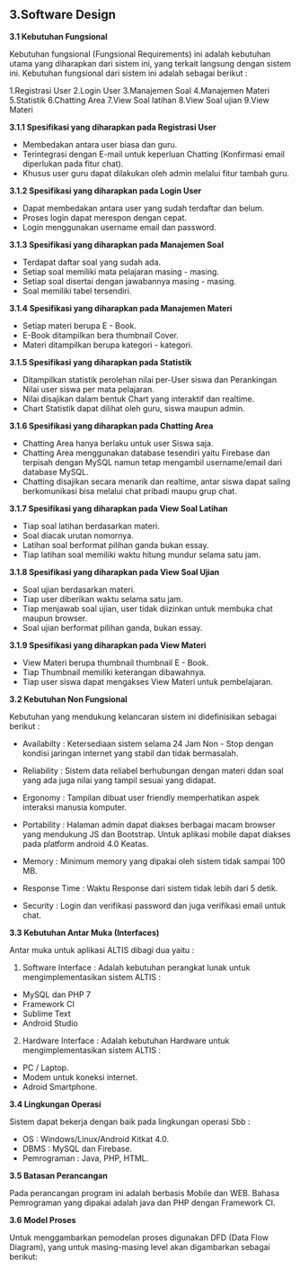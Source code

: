 ## **3.Software Design**

**3.1 	Kebutuhan Fungsional**

Kebutuhan fungsional (Fungsional Requirements) ini adalah kebutuhan utama yang diharapkan dari sistem ini, yang terkait langsung dengan sistem ini. Kebutuhan fungsional dari sistem ini adalah sebagai berikut :

1.Registrasi User
2.Login User
3.Manajemen Soal
4.Manajemen Materi
5.Statistik
6.Chatting Area
7.View Soal latihan
8.View Soal ujian
9.View Materi

**3.1.1	Spesifikasi yang diharapkan pada Registrasi User**

- Membedakan antara user biasa dan guru.
- Terintegrasi dengan E-mail untuk keperluan Chatting (Konfirmasi email diperlukan pada fitur chat).
- Khusus user guru dapat dilakukan oleh admin melalui fitur tambah guru.

**3.1.2	Spesifikasi yang diharapkan pada Login User**

- Dapat membedakan antara user yang sudah terdaftar dan belum.
- Proses login dapat merespon dengan cepat.
- Login menggunakan username email dan password.

**3.1.3 Spesifikasi yang diharapkan pada Manajemen Soal**

- Terdapat daftar soal yang sudah ada.
- Setiap soal memiliki mata pelajaran masing - masing.
- Setiap soal disertai dengan jawabannya masing - masing.
- Soal memiliki tabel tersendiri.

**3.1.4 Spesifikasi yang diharapkan pada Manajemen Materi**

- Setiap materi berupa E - Book.
- E-Book ditampilkan bera thumbnail Cover.
- Materi ditampilkan berupa kategori - kategori.

**3.1.5 Spesifikasi yang diharapkan pada Statistik**

- Ditampilkan statistik perolehan nilai per-User siswa dan Perankingan Nilai user siswa per mata pelajaran.
- Nilai disajikan dalam bentuk Chart yang interaktif dan realtime.
- Chart Statistik dapat dilihat oleh guru, siswa maupun admin.

**3.1.6 Spesifikasi yang diharapkan pada Chatting Area**

- Chatting Area hanya berlaku untuk user Siswa saja.
- Chatting Area menggunakan database tesendiri yaitu Firebase dan terpisah dengan MySQL namun tetap mengambil username/email dari database MySQL.
- Chatting disajikan secara menarik dan realtime, antar siswa dapat saling berkomunikasi bisa melalui chat pribadi maupu grup chat.

**3.1.7 Spesifikasi yang diharapkan pada View Soal Latihan**

- Tiap soal latihan berdasarkan materi.
- Soal diacak urutan nomornya.
- Latihan soal berformat pilihan ganda bukan essay.
- Tiap latihan soal memiliki waktu hitung mundur selama satu jam.

**3.1.8 Spesifikasi yang diharapkan pada View Soal Ujian**

- Soal ujian berdasarkan materi.
- Tiap user diberikan waktu selama satu jam.
- Tiap menjawab soal ujian, user tidak diizinkan untuk membuka chat maupun browser.
- Soal ujian berformat pilihan ganda, bukan essay.

**3.1.9  Spesifikasi yang diharapkan pada View Materi**

- View Materi berupa thumbnail thumbnail E - Book.
- Tiap Thumbnail memiliki keterangan dibawahnya.
- Tiap user siswa dapat mengakses View Materi untuk pembelajaran.

**3.2 Kebutuhan Non Fungsional**

Kebutuhan yang mendukung kelancaran sistem ini didefinisikan sebagai berikut :

- Availabilty  : Ketersediaan sistem selama 24 Jam Non - Stop dengan kondisi jaringan internet yang stabil dan tidak bermasalah.

- Reliability  : Sistem data reliabel berhubungan dengan materi ddan soal yang ada juga nilai yang tampil sesuai yang didapat.

- Ergonomy     : Tampilan dibuat user friendly memperhatikan aspek interaksi manusia komputer.

- Portability  : Halaman admin dapat diakses berbagai macam browser yang mendukung JS dan Bootstrap. Untuk aplikasi mobile dapat diakses pada platform android 4.0 Keatas.

- Memory       : Minimum memory yang dipakai oleh sistem tidak sampai 100 MB.

- Response Time : Waktu Response dari sistem tidak lebih dari 5 detik.

- Security     : Login dan verifikasi password dan juga verifikasi email untuk chat.

**3.3 Kebutuhan Antar Muka (Interfaces)**

Antar muka untuk aplikasi ALTIS dibagi dua yaitu :

1. Software Interface : Adalah kebutuhan perangkat lunak untuk mengimplementasikan sistem ALTIS : 

-  MySQL dan PHP 7
-  Framework CI
-  Sublime Text
-  Android Studio

2. Hardware Interface : Adalah kebutuhan Hardware untuk mengimplementasikan sistem ALTIS :

- PC / Laptop.
- Modem untuk koneksi internet.
- Adroid Smartphone.

**3.4 Lingkungan Operasi**

Sistem dapat bekerja dengan baik pada lingkungan operasi Sbb :

- OS	: Windows/Linux/Android Kitkat 4.0.
- DBMS	: MySQL dan Firebase.
- Pemrograman	: Java, PHP, HTML.

**3.5 Batasan Perancangan**

Pada perancangan program ini adalah berbasis Mobile dan WEB. Bahasa Pemrograman yang dipakai adalah java dan PHP dengan Framework CI.

**3.6 Model Proses**

Untuk menggambarkan pemodelan proses digunakan DFD (Data Flow Diagram), yang
untuk masing-masing level akan digambarkan sebagai berikut: